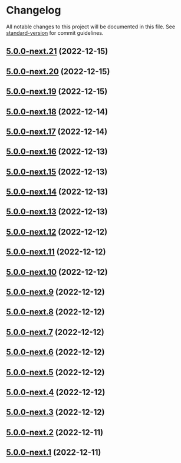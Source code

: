 # Changelog

All notable changes to this project will be documented in this file. See [standard-version](https://github.com/conventional-changelog/standard-version) for commit guidelines.

## [5.0.0-next.21](https://github.com/simple-html/simple-html/compare/v5.0.0-next.20...v5.0.0-next.21) (2022-12-15)

## [5.0.0-next.20](https://github.com/simple-html/simple-html/compare/v5.0.0-next.19...v5.0.0-next.20) (2022-12-15)

## [5.0.0-next.19](https://github.com/simple-html/simple-html/compare/v5.0.0-next.18...v5.0.0-next.19) (2022-12-15)

## [5.0.0-next.18](https://github.com/simple-html/simple-html/compare/v5.0.0-next.17...v5.0.0-next.18) (2022-12-14)

## [5.0.0-next.17](https://github.com/simple-html/simple-html/compare/v5.0.0-next.16...v5.0.0-next.17) (2022-12-14)

## [5.0.0-next.16](https://github.com/simple-html/simple-html/compare/v5.0.0-next.15...v5.0.0-next.16) (2022-12-13)

## [5.0.0-next.15](https://github.com/simple-html/simple-html/compare/v5.0.0-next.14...v5.0.0-next.15) (2022-12-13)

## [5.0.0-next.14](https://github.com/simple-html/simple-html/compare/v5.0.0-next.13...v5.0.0-next.14) (2022-12-13)

## [5.0.0-next.13](https://github.com/simple-html/simple-html/compare/v5.0.0-next.12...v5.0.0-next.13) (2022-12-13)

## [5.0.0-next.12](https://github.com/simple-html/simple-html/compare/v5.0.0-next.11...v5.0.0-next.12) (2022-12-12)

## [5.0.0-next.11](https://github.com/simple-html/simple-html/compare/v5.0.0-next.10...v5.0.0-next.11) (2022-12-12)

## [5.0.0-next.10](https://github.com/simple-html/simple-html/compare/v5.0.0-next.9...v5.0.0-next.10) (2022-12-12)

## [5.0.0-next.9](https://github.com/simple-html/simple-html/compare/v5.0.0-next.8...v5.0.0-next.9) (2022-12-12)

## [5.0.0-next.8](https://github.com/simple-html/simple-html/compare/v5.0.0-next.7...v5.0.0-next.8) (2022-12-12)

## [5.0.0-next.7](https://github.com/simple-html/simple-html/compare/v5.0.0-next.6...v5.0.0-next.7) (2022-12-12)

## [5.0.0-next.6](https://github.com/simple-html/simple-html/compare/v5.0.0-next.5...v5.0.0-next.6) (2022-12-12)

## [5.0.0-next.5](https://github.com/simple-html/simple-html/compare/v5.0.0-next.4...v5.0.0-next.5) (2022-12-12)

## [5.0.0-next.4](https://github.com/simple-html/simple-html/compare/v5.0.0-next.3...v5.0.0-next.4) (2022-12-12)

## [5.0.0-next.3](https://github.com/simple-html/simple-html/compare/v5.0.0-next.2...v5.0.0-next.3) (2022-12-12)

## [5.0.0-next.2](https://github.com/simple-html/simple-html/compare/v5.0.0-next.1...v5.0.0-next.2) (2022-12-11)

## [5.0.0-next.1](https://github.com/simple-html/simple-html/compare/v4.0.1...v5.0.0-next.1) (2022-12-11)
